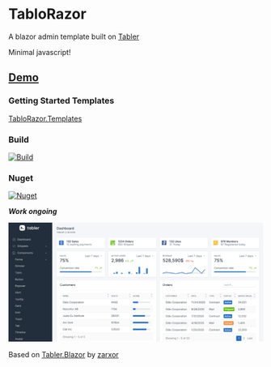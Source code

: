 # TabloRazor
A blazor admin template built on [Tabler](https://preview.tabler.io/)

Minimal javascript!

## [Demo](https://TabloRazor.github.io/TabloRazor)

### Getting Started Templates
[TabloRazor.Templates](https://github.com/TabloRazor/TabloRazor.Templates)

### Build 
[![Build](https://github.com/TabloRazor/TabloRazor/actions/workflows/ci.yml/badge.svg)](https://github.com/TabloRazor/TabloRazor/actions/workflows/ci.yml?branch=master)
### Nuget
[![Nuget](https://img.shields.io/nuget/v/TabloRazor.svg)](https://www.nuget.org/packages/TabloRazor/)

***Work ongoing***


![Alt text](TabloRazorDashbord.png?raw=true "Dashboard")

Based on [Tabler.Blazor](https://github.com/zarxor/Tabler.Blazor) by [zarxor](https://github.com/zarxor)

